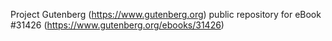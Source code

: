 Project Gutenberg (https://www.gutenberg.org) public repository for eBook #31426 (https://www.gutenberg.org/ebooks/31426)
